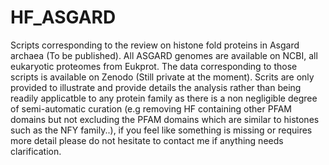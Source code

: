 # HF_ASGARD
Scripts corresponding to the review on histone fold proteins in Asgard archaea (To be published). 
All ASGARD genomes are available on NCBI, all eukaryotic proteomes from Eukprot.
The data corresponding to those scripts is available on Zenodo (Still private at the moment). 
Scrits are only provided to illustrate and provide details the analysis rather than being readily applicatble to any protein family as there is a non negligible degree of semi-automatic curation (e.g removing HF containing other PFAM domains but not excluding the PFAM domains which are similar to histones such as the NFY family..), if you feel like something is missing or requires more detail please do not hesitate to contact me if anything needs clarification. 
